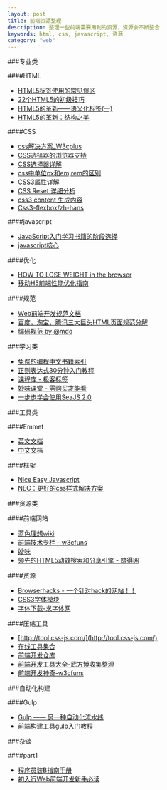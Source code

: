 ```yaml
---
layout: post
title: 前端资源整理
description: 整理一些前端需要用到的资源，资源会不断整合
keywords: html, css, javascript, 资源
category: "web"
---
```


<style>
.lotus-post h2{}
.lotus-post h3{ font-size: 22px;}
.lotus-post h4{ font-size: 16px;}
.lotus-post ul{ margin-left: 2em; margin-bottom: 5px;}
.lotus-post li{ font-size: 14px;}
.lotus-post p{ margin-bottom: 0.2em;}
</style>

<script>
$(document).ready(function() {
    //为超链接加上target='_blank'属性
    $('a[href^="http"]').each(function() {
        $(this).attr({
            'target' : '_blank',
            'rel' : 'nofollow'
        });
    });
});
</script>

###专业类

####HTML

- [HTML5标签使用的常见误区](http://ued.sina.com.cn/?p=726)
- [22个HTML5的初级技巧](http://stylechen.com/22-html5-tips.html) 
- [HTML5的革新——语义化标签(一)](http://www.html5jscss.com/html5-semantics-section.html)
- [HTML5的革新：结构之美](http://mrthink.net/html5-simple-structure/)

####CSS

- [css解决方案_W3cplus](http://www.w3cplus.com/solution/index/index.html)
- [CSS选择器的浏览器支持](http://labs.qianduan.net/css-selector/)
- [CSS选择器详解](http://www.uisdc.com/css-selector)
- [css中单位px和em,rem的区别 ](http://www.cnblogs.com/leejersey/p/3662612.html)
- [CSS3属性详解](http://www.w3cplus.com/blog/tags/250.html)
- [CSS Reset 详细分析](http://www.ituring.com.cn/article/49353)
- [css3 content 生成内容](http://www.w3cplus.com/solution/css3content/css3content.html)
- [Css3-flexbox/zh-hans](http://www.w3.org/html/ig/zh/wiki/Css3-flexbox/zh-hans#.E4.BC.B8.E7.BC.A9.E8.A1.8C.E6.8D.A2.E8.A1.8C_.E2.80.95.E3.80.8Cflex-wrap.E3.80.8D.E5.B1.9E.E6.80.A7)

####javascript

- [JavaScript入门学习书籍的阶段选择](http://www.planabc.net/2008/01/30/javascript_books_recommend/)
- [javascript核心](http://weizhifeng.net/javascript-the-core.html)

####优化

- [HOW TO LOSE WEIGHT in the browser](http://browserdiet.com/zh/)
- [移动H5前端性能优化指南](http://isux.tencent.com/h5-performance.html)

####规范

- [Web前端开发规范文档](https://cnodejs.org/topic/55dec742c61f30df2e65ebda)
- [百度，淘宝，腾讯三大巨头HTML页面规范分解](http://www.w3cfuns.com/blog-5440229-5402622.html)
- [编码规范 by @mdo](http://www.css88.com/doc/codeguide/)

###学习类

- [免费的编程中文书籍索引](http://siberiawolf.com/free_programming/index.html)
- [正则表达式30分钟入门教程](http://deerchao.net/tutorials/regex/regex.htm)
- [课程库 - 极客标签](http://www.gbtags.com/gb/gblibrary.htm)
- [妙味课堂 - 需购买才能看](http://www.miaov.com/2013/download/video_download.html)
- [一步步学会使用SeaJS 2.0](http://my.oschina.net/smile622/blog/217889)

###工具类

####Emmet

- [英文文档](http://docs.emmet.io/)
- [中文文档](http://yanxyz.github.io/emmet-docs/)

####框架
    
- [Nice Easy Javascript](http://nej.netease.com/)
- [NEC：更好的css样式解决方案](http://nec.netease.com/)

###资源类

####前端网站

- [蓝色理想wiki](http://wiki.blueidea.com/index.php?title=%E9%A6%96%E9%A1%B5)
- [前端技术专栏 - w3cfuns](http://www.w3cfuns.com/forum.php?gid=126)
- [妙味](http://bbs.miaov.com/forum.php)
- [领先的HTML5动效搜索和分享引擎 - 踏得网](http://techbrood.com/)

####资源

- [Browserhacks - 一个针对hack的网站！！](http://browserhacks.com/#browserhacks)
- [CSS3字体模块](http://www.w3.org/html/ig/zh/wiki/Css3-fonts)
- [字体下载-求字体网](http://www.qiuziti.com/)

####压缩工具

- [http://tool.css-js.com/](http://tool.css-js.com/)
- [在线工具集合](http://tool.oschina.net/)
- [前端开发仓库](http://code.ciaoca.com/)
- [前端开发工具大全-武方博收集整理](http://www.wufangbo.com/web-development-tools-list/)
- [前端开发神奇-w3cfuns](http://www.w3cfuns.com/tools.php)

###自动化构建

####Gulp

- [Gulp —— 另一种自动化流水线](http://zhuanlan.zhihu.com/TLA42/19691575)
- [前端构建工具gulp入门教程](http://segmentfault.com/a/1190000000372547)

###杂谈

####part1

- [程序员装B指南手册](http://ziren.org/hobby/the-programmer-loaded-b-guidebook.html)
- [初入行Web前端开发新手必读](http://www.w3cfuns.com/article-1844-1-1.html)
